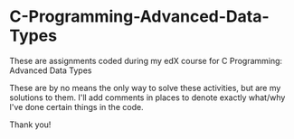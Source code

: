# C-Programming-Advanced-Data-Types

These are assignments coded during my edX course for C Programming: Advanced Data Types

These are by no means the only way to solve these activities, but are my solutions to them.
I'll add comments in places to denote exactly what/why I've done certain things in the code.

Thank you!
